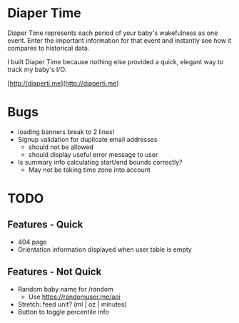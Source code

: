 # Diaper Time

Diaper Time represents each period of your baby's wakefulness as one event. Enter the important information for that event and instantly see how it compares to historical data.

I built Diaper Time because nothing else provided a quick, elegant way to track my baby's I/O.

[http://diaperti.me](http://diaperti.me)

# Bugs
- loading banners break to 2 lines!
- Signup validation for duplicate email addresses
  - should not be allowed
  - should display useful error message to user
- Is summary info calculating start/end bounds correctly?
  - May not be taking time zone into account

# TODO

## Features - Quick

- 404 page
- Orientation information displayed when user table is empty

## Features - Not Quick

- Random baby name for /random
  - Use https://randomuser.me/api
- Stretch: feed unit? (ml | oz | minutes)
- Button to toggle percentile info
